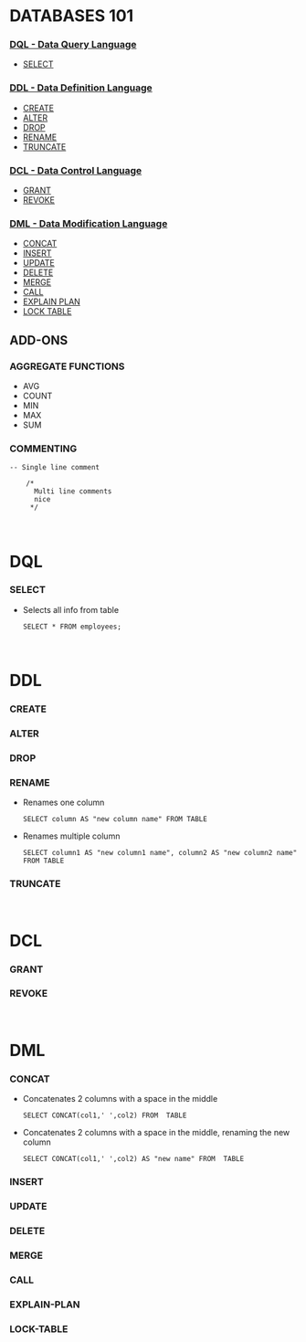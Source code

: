 
# DATABASES 101


### [DQL - Data Query Language](#DQL)

* [SELECT](#SELECT)

### [DDL - Data Definition Language](#DDL)

* [CREATE](#CREATE)
* [ALTER](#ALTER)
* [DROP](#DROP)
* [RENAME](#RENAME)
* [TRUNCATE](#TRUNCATE)

### [DCL - Data Control Language](#DCL)

* [GRANT](#GRANT)
* [REVOKE](#REVOKE)

### [DML - Data Modification Language](#DML)

* [CONCAT](#CONCAT)
* [INSERT](#INSERT)
* [UPDATE](#UPDATE)
* [DELETE](#DELETE)
* [MERGE](#MERGE)
* [CALL](#CALL)
* [EXPLAIN PLAN](#EXPLAIN-PLAN)
* [LOCK TABLE](#LOCK-TABLE)

## ADD-ONS

### AGGREGATE FUNCTIONS

* AVG
* COUNT
* MIN
* MAX
* SUM

### COMMENTING

```-- Single line comment```

``` 
    /*
      Multi line comments
      nice
     */
```

<br>

# DQL

### SELECT

- Selects all info from table

  ```SELECT * FROM employees;```
  
<br>

# DDL

  ### CREATE
  ### ALTER
  ### DROP
  ### RENAME
  
  - Renames one column
  
    ```SELECT column AS "new column name" FROM TABLE ```
    
   - Renames multiple column
   
      ```SELECT column1 AS "new column1 name", column2 AS "new column2 name" FROM TABLE```
    
  ### TRUNCATE
  
 <br>
 
 # DCL
 
  ### GRANT
  ### REVOKE
 
 <br>
 
 # DML
 
  ### CONCAT
  
  - Concatenates 2  columns with a space in the middle

    ```SELECT CONCAT(col1,' ',col2) FROM  TABLE```
    
  - Concatenates 2  columns with a space in the middle, renaming the new column

    ```SELECT CONCAT(col1,' ',col2) AS "new name" FROM  TABLE```
  
  ### INSERT
  ### UPDATE
  ### DELETE
  ### MERGE
  ### CALL
  ### EXPLAIN-PLAN
  ### LOCK-TABLE
  

